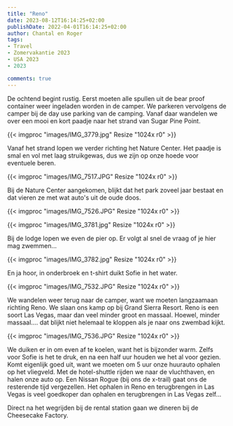 ```yaml
---
title: "Reno"
date: 2023-08-12T16:14:25+02:00
publishDate: 2022-04-01T16:14:25+02:00
author: Chantal en Roger
tags:
- Travel
- Zomervakantie 2023
- USA 2023
- 2023

comments: true
---
```


De ochtend begint rustig. Eerst moeten alle spullen uit de bear proof container weer ingeladen worden in de camper. We parkeren vervolgens de camper bij de day use parking van de camping. Vanaf daar wandelen we over een mooi en kort paadje naar het strand van Sugar Pine Point.

{{< imgproc "images/IMG_3779.jpg" Resize "1024x r0" >}}

Vanaf het strand lopen we verder richting het Nature Center. Het paadje is smal en vol met laag struikgewas, dus we zijn op onze hoede voor eventuele beren.

{{< imgproc "images/IMG_7517.JPG" Resize "1024x r0" >}}

Bij de Nature Center aangekomen, blijkt dat het park zoveel jaar bestaat en dat vieren ze met wat auto's uit de oude doos.

{{< imgproc "images/IMG_7526.JPG" Resize "1024x r0" >}}

{{< imgproc "images/IMG_3781.jpg" Resize "1024x r0" >}}

Bij de lodge lopen we even de pier op. Er volgt al snel de vraag of je hier mag zwemmen...

{{< imgproc "images/IMG_3782.jpg" Resize "1024x r0" >}}

En ja hoor, in onderbroek en t-shirt duikt Sofie in het water.

{{< imgproc "images/IMG_7532.JPG" Resize "1024x r0" >}}

We wandelen weer terug naar de camper, want we moeten langzaamaan richting Reno. We slaan ons kamp op bij Grand Sierra Resort. Reno is een soort Las Vegas, maar dan veel minder groot en massaal. Hoewel, minder massaal.... dat blijkt niet helemaal te kloppen als je naar ons zwembad kijkt.

{{< imgproc "images/IMG_7536.JPG" Resize "1024x r0" >}}

We duiken er in om even af te koelen, want het is bijzonder warm. Zelfs voor Sofie is het te druk, en na een half uur houden we het al voor gezien. Komt eigenlijk goed uit, want we moeten om 5 uur onze huurauto ophalen op het vliegveld. Met de hotel-shuttle rijden we naar de vluchthaven, en halen onze auto op. Een Nissan Rogue (bij ons de x-trail) gaat ons de resterende tijd vergezellen. Het ophalen in Reno en terugbrengen in Las Vegas is veel goedkoper dan ophalen en terugbrengen in Las Vegas zelf...

Direct na het wegrijden bij de rental station gaan we dineren bij de Cheesecake Factory.
